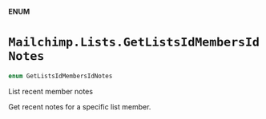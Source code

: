 **ENUM**

# `Mailchimp.Lists.GetListsIdMembersIdNotes`

```swift
enum GetListsIdMembersIdNotes
```

List recent member notes

Get recent notes for a specific list member.

